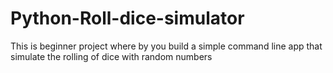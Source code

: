 # Python-Roll-dice-simulator
This is beginner project where by you build a simple command line app that simulate the rolling of dice with random numbers
